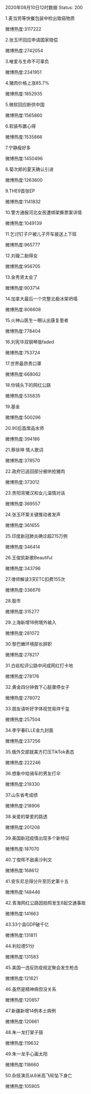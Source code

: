 2020年08月10日12时数据
Status: 200

1.麦当劳等快餐包装中检出致癌物质

微博热度:3117222

2.张玉环回应申请国家赔偿

微博热度:2742054

3.唯爱与生命不可辜负

微博热度:2341951

4.猪肉价格上涨85.7%

微博热度:1852935

5.微软回应断供中国

微博热度:1565860

6.软装布置心得

微博热度:1535866

7.宁静瘦好多

微博热度:1450496

8.菊次郎的夏天确认引进

微博热度:1263600

9.THE9首张EP

微博热度:1141832

10.警方通报河北女孩遭绑架撕票案详情

微博热度:1049139

11.乞讨钉子户被儿子开车接送上下班

微博热度:965777

12.刘璇二胎得女

微博热度:956705

13.金秀贤太会了

微博热度:903714

14.加拿大最后一个完整北极冰架坍塌

微博热度:806608

15.火神山医生一眼认出康复患者

微博热度:778404

16.刘宪华双钢琴版faded

微博热度:753724

17.世界最昂贵口罩

微博热度:668062

18.你镜头下的网红公路

微博热度:535835

19.基金

微博热度:500296

20.90后首席品水师

微博热度:394186

21.蔡徐坤 情人歌词

微博热度:378570

22.政府已追回部分被哄抢猪肉

微博热度:373012

23.贵阳背猪汉和女儿温情对话

微博热度:369557

24.张玉环案关键推动者发声

微博热度:361655

25.印度新冠肺炎确诊超215万例

微博热度:346414

26.王俊凯新歌Beautiful

微博热度:343796

27.律师解读3天ETC扣费155次

微博热度:336676

28.股市

微博热度:315277

29.上海新增18例境外输入

微博热度:281072

30.黎巴嫩环境部长辞职

微博热度:278217

31.白岩松评公路中间成网红打卡地

微博热度:278176

32.黄金四分钟救下心脏骤停女子

微博热度:278072

33.朋友请听好字体视觉易烊千玺

微博热度:257504

34.李宇春ELLE金九封面

微博热度:237256

35.俄外交部就美方打压TikTok表态

微博热度:222246

36.想象中给骑车的男友打伞

微博热度:219330

37.山东省考成绩

微博热度:218906

38.亲爱的挚爱的路透

微博热度:201208

39.美国新冠疫情出现多个新特征

微博热度:187070

40.丁俊晖不敌奥沙利文

微博热度:168612

41.安东尼总得分升至历史第十五

微博热度:148446

42.青海网红公路因拍照发生8起交通事故

微博热度:141663

43.33个县GDP破千亿

微博热度:131811

44.利拉德51分

微博热度:131583

45.美国一违反防疫规定聚会发生枪击

微博热度:121621

46.虽然是精神病但没关系

微博热度:120857

47.新疆新增14例本土病例

微博热度:120661

48.朱一龙打架子鼓

微博热度:119632

49.朱一龙手心画太阳

微博热度:118660

50.杂技演员从8米高飞轮坠下身亡

微博热度:105905

